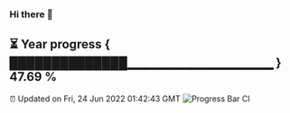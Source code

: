 ### Hi there 👋
⏳ Year progress { ██████████████▁▁▁▁▁▁▁▁▁▁▁▁▁▁▁▁ } 47.69 %
---
⏰ Updated on Fri, 24 Jun 2022 01:42:43 GMT
![Progress Bar CI](https://github.com/liununu/liununu/workflows/Progress%20Bar%20CI/badge.svg)
